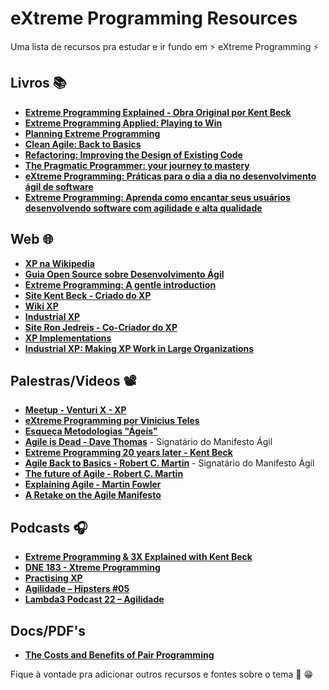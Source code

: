 # eXtreme Programming Resources

Uma lista de recursos pra estudar e ir fundo em ⚡ eXtreme Programming ⚡


## Livros 📚

- [**Extreme Programming Explained - Obra Original por Kent Beck**](https://www.amazon.com.br/dp/B00N1ZN6C0)
- [**Extreme Programming Applied: Playing to Win**](https://www.amazon.com/gp/product/0201616408)
- [**Planning Extreme Programming**](https://www.amazon.com/-/pt/dp/0201710919)
- [**Clean Agile: Back to Basics**](https://www.amazon.com.br/Clean-Agile-Robert-C-Martin/dp/0135781868)
- [**Refactoring: Improving the Design of Existing Code**](https://www.amazon.com.br/Refactoring-Improving-Existing-Addison-Wesley-Signature-ebook/dp/B07LCM8RG2)
- [**The Pragmatic Programmer: your journey to mastery**](https://www.amazon.com.br/Pragmatic-Programmer-journey-mastery-Anniversary-ebook/dp/B07VRS84D1)
- [**eXtreme Programming: Práticas para o dia a dia no desenvolvimento ágil de software**](https://www.amazon.com.br/eXtreme-Programming-Pr%C3%A1ticas-desenvolvimento-software-ebook/dp/B019NG6I9S)
- [**Extreme Programming: Aprenda como encantar seus usuários desenvolvendo software com agilidade e alta qualidade**](https://www.amazon.com.br/Extreme-Programming-desenvolvendo-agilidade-qualidade-ebook/dp/B072HTNYTD)

## Web 🌐 
- [**XP na Wikipedia**](https://pt.wikipedia.org/wiki/Programa%C3%A7%C3%A3o_extrema)
- [**Guia Open Source sobre Desenvolvimento Ágil**](https://www.desenvolvimentoagil.com.br/xp/)
- [**Extreme Programming: A gentle introduction**](https://www.amazon.com.br/dp/B00N1ZN6C0)
- [**Site Kent Beck - Criado do XP**](https://www.kentbeck.com/)
- [**Wiki XP**](http://wiki.c2.com/?ExtremeProgramming)
- [**Industrial XP**](http://www.industrialxp.org/)
- [**Site Ron Jedreis - Co-Criador do XP**](https://ronjeffries.com/categories/xprogramming/)
- [**XP Implementations**](http://wiki.c2.com/?ExtremeProgrammingImplementationIssues)
- [**Industrial XP: Making XP Work in Large Organizations**](https://www.cutter.com/article/industrial-xp-making-xp-work-large-organizations-468796)


## Palestras/Videos 📽️ 
- [**Meetup - Venturi X - XP**](https://drive.google.com/file/d/1WUou1lJ7kF0u0SFVqM_YR2xu21CO4tYK)
- [**eXtreme Programming por Vinicius Teles**](https://www.youtube.com/watch?v=pKbmKGHDssc)
- [**Esqueça Metodologias "Ágeis"**](https://www.youtube.com/watch?v=xjjX3R2WuoM)
- [**Agile is Dead - Dave Thomas**](https://www.youtube.com/watch?v=a-BOSpxYJ9M) - Signatário do Manifesto Ágil
- [**Extreme Programming 20 years later - Kent Beck**](https://www.youtube.com/watch?v=cGuTmOUdFbo) 
- [**Agile Back to Basics - Robert C. Martin**](https://www.youtube.com/watch?v=4JihsBOBbdI) - Signatário do Manifesto Ágil
- [**The future of Agile - Robert C. Martin**](https://www.youtube.com/watch?v=FedQ2NlgxMI) 
- [**Explaining Agile - Martin Fowler**](https://www.youtube.com/watch?v=GE6lbPLEAzc)
- [**A Retake on the Agile Manifesto**](https://www.youtube.com/watch?v=zNvmjPzdqKc)

## Podcasts 🎧
- [**Extreme Programming & 3X Explained with Kent Beck**](https://theagilerevolution.com/2020/02/20/episode-180-extreme-programming-3x-explained-with-kent-beck/)
- [**DNE 183 - Xtreme Programming**](https://devnaestrada.com.br/2018/11/29/xtreme-programming.html)
- [**Practising XP**](https://open.spotify.com/show/5RPx3sbsq3JRtq4mmS7mGc)
- [**Agilidade – Hipsters #05**](https://open.spotify.com/episode/1cw9asq1dE8XORgoKXi26M?si=6CR5JmzbQr6z3_kF8J736Q)
- [**Lambda3 Podcast 22 – Agilidade**](https://open.spotify.com/episode/4F6Z4LOSVvSGW5hfAvyg2q?si=p5YqiAytS7KGUNOzDD1FPA)

## Docs/PDF's
- [**The Costs and Benefits of Pair Programming**](https://collaboration.csc.ncsu.edu/laurie/Papers/XPSardinia.PDF)

Fique à vontade pra adicionar outros recursos e fontes sobre o tema 🚀 😁





